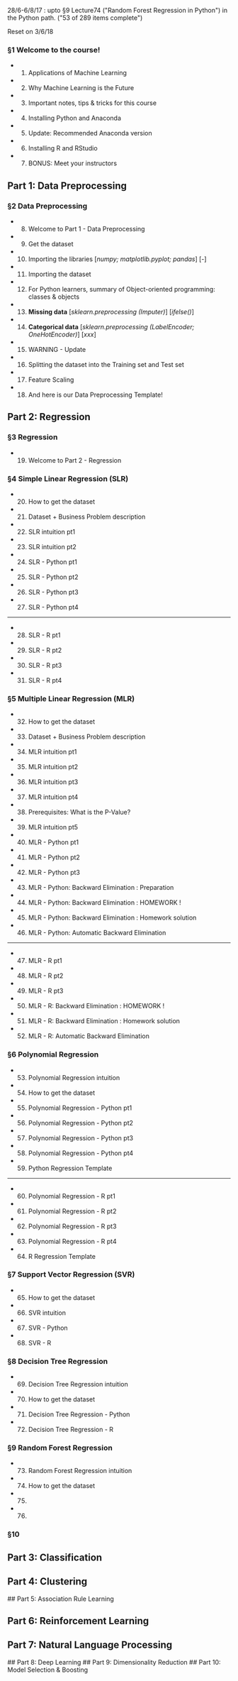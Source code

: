 28/6-6/8/17 : upto §9 Lecture74 ("Random Forest Regression in Python") in the Python path. ("53 of 289 items complete")

Reset on 3/6/18


### §1 Welcome to the course!

* 001. Applications of Machine Learning
* 002. Why Machine Learning is the Future
* 003. Important notes, tips & tricks for this course
* 004. Installing Python and Anaconda
* 005. Update: Recommended Anaconda version
* 006. Installing R and RStudio
* 007. BONUS: Meet your instructors


## Part 1: Data Preprocessing
### §2 Data Preprocessing

* 008. Welcome to Part 1 - Data Preprocessing
* 009. Get the dataset
* 010. Importing the libraries [_numpy; matplotlib.pyplot; pandas_] [_-_]
* 011. Importing the dataset
* 012. For Python learners, summary of Object-oriented programming: classes & objects
* 013. **Missing data** [_sklearn.preprocessing (Imputer)_] [_ifelse()_]
* 014. **Categorical data** [_sklearn.preprocessing (LabelEncoder; OneHotEncoder)_] [_xxx_]
* 015. WARNING - Update
* 016. Splitting the dataset into the Training set and Test set
* 017. Feature Scaling
* 018. And here is our Data Preprocessing Template!


## Part 2: Regression
### §3 Regression

* 019. Welcome to Part 2 - Regression


### §4 Simple Linear Regression (SLR)

* 020. How to get the dataset
* 021. Dataset + Business Problem description
* 022. SLR intuition pt1
* 023. SLR intuition pt2
* 024. SLR - Python pt1
* 025. SLR - Python pt2
* 026. SLR - Python pt3
* 027. SLR - Python pt4

---

* 028. SLR - R pt1
* 029. SLR - R pt2
* 030. SLR - R pt3
* 031. SLR - R pt4


### §5 Multiple Linear Regression (MLR)

* 032. How to get the dataset
* 033. Dataset + Business Problem description
* 034. MLR intuition pt1
* 035. MLR intuition pt2
* 036. MLR intuition pt3
* 037. MLR intuition pt4
* 038. Prerequisites: What is the P-Value?
* 039. MLR intuition pt5
* 040. MLR - Python pt1
* 041. MLR - Python pt2
* 042. MLR - Python pt3
* 043. MLR - Python: Backward Elimination : Preparation
* 044. MLR - Python: Backward Elimination : HOMEWORK !
* 045. MLR - Python: Backward Elimination : Homework solution
* 046. MLR - Python: Automatic Backward Elimination

---

* 047. MLR - R pt1
* 048. MLR - R pt2
* 049. MLR - R pt3
* 050. MLR - R: Backward Elimination : HOMEWORK !
* 051. MLR - R: Backward Elimination : Homework solution
* 052. MLR - R: Automatic Backward Elimination


### §6 Polynomial Regression

* 053. Polynomial Regression intuition
* 054. How to get the dataset
* 055. Polynomial Regression - Python pt1
* 056. Polynomial Regression - Python pt2
* 057. Polynomial Regression - Python pt3
* 058. Polynomial Regression - Python pt4
* 059. Python Regression Template

---

* 060. Polynomial Regression - R pt1
* 061. Polynomial Regression - R pt2
* 062. Polynomial Regression - R pt3
* 063. Polynomial Regression - R pt4
* 064. R Regression Template


### §7 Support Vector Regression (SVR)

* 065. How to get the dataset
* 066. SVR intuition
* 067. SVR - Python
* 068. SVR - R


### §8 Decision Tree Regression

* 069. Decision Tree Regression intuition
* 070. How to get the dataset
* 071. Decision Tree Regression - Python
* 072. Decision Tree Regression - R


### §9 Random Forest Regression

* 073. Random Forest Regression intuition
* 074. How to get the dataset
* 075. 
* 076. 


### §10



## Part 3: Classification
## Part 4: Clustering
## Part 5: Association Rule Learning
## Part 6: Reinforcement Learning
## Part 7: Natural Language Processing
## Part 8: Deep Learning
## Part 9: Dimensionality Reduction
## Part 10: Model Selection & Boosting



